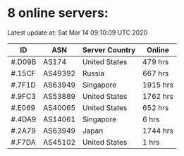 # 8 online servers:

Latest update at: Sat Mar 14 09:10:09 UTC 2020

| ID | ASN | Server Country | Online |
| -- | --- | -------------- | ------ |
| #.D09B | AS174 | United States | 479 hrs |
| #.15CF | AS49392 | Russia | 667 hrs |
| #.7F1D | AS63949 | Singapore | 1915 hrs |
| #.9FC3 | AS53889 | United States | 1762 hrs |
| #.E069 | AS40065 | United States | 652 hrs |
| #.4DA9 | AS14061 | Singapore | 6 hrs |
| #.2A79 | AS63949 | Japan | 1744 hrs |
| #.F7DA | AS45102 | United States | 1 hrs |

